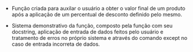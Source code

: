 - Função criada para auxilar o usuário a obter o valor final de um produto após a aplicação de um percentual de desconto definido pelo mesmo.

- Sistema demonstrativo da função, composto pela função com seu docstring, aplicação de entrada de dados feitos pelo usuário e tratamento de erros no próprio sistema e através do comando except no caso de entrada incorreta de dados.   
